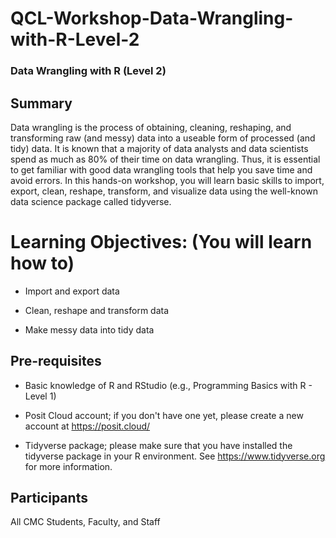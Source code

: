 # QCL-Workshop-Data-Wrangling-with-R-Level-2
### Data Wrangling with R (Level 2)

## Summary

Data wrangling is the process of obtaining, cleaning, reshaping, and transforming raw (and messy) data into a useable form of processed (and tidy) data. It is known that a majority of data analysts and data scientists spend as much as 80% of their time on data wrangling. Thus, it is essential to get familiar with good data wrangling tools that help you save time and avoid errors. In this hands-on workshop, you will learn basic skills to import, export, clean, reshape, transform, and visualize data using the well-known data science package called tidyverse.

# Learning Objectives: (You will learn how to)

- Import and export data

- Clean, reshape and transform data

- Make messy data into tidy data

## Pre-requisites

- Basic knowledge of R and RStudio (e.g., Programming Basics with R - Level 1)

- Posit Cloud account; if you don't have one yet, please create a new account at https://posit.cloud/

- Tidyverse package; please make sure that you have installed the tidyverse package in your R environment. See https://www.tidyverse.org for more information.


## Participants

All CMC Students, Faculty, and Staff
